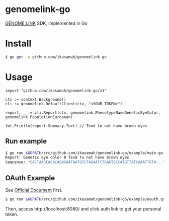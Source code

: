 # genomelink-go
[GENOME LINK](https://genomelink.io/developers) SDK, implemented in Go


# Install
```bash
$ go get -u github.com/ikasamah/genomelink-go
```

# Usage
```golang
import "github.com/ikasamah/genomelink-go/v1"

ctx := context.Background()
cli := genomelink.DefaultClient(ctx, "<YOUR_TOKEN>")

report, _ := cli.Report(ctx, genomelink.PhenotypeNameGeneticEyeColor, genomelink.PopulationEuropean)

fmt.Println(report.Summary.Text) // Tend to not have brown eyes
```

## Run example
```bash
$ go run $GOPATH/src/github.com/ikasamah/genomelink-go/example/main.go
Report: Genetic eye color 0 Tend to not have brown eyes
Sequence: "CACTAAGCACACAGAGAATAATGTCTAGAATCTGAGTGCCATGTTATCAAATTGTA..."
```

## OAuth Example
See [Official Document](https://genomelink.io/developers/docs/tutorial-oauth-example/) first.

```bash
$ go run $GOPATH/src/github.com/ikasamah/genomelink-go/example/oauth.go -client_id <CLIENT_ID> -client_secret <CLIENT_SECRET>
```

Then, access http://localhost:8080/ and click auth link to get your personal token.

